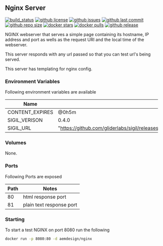 ## Nginx Server

[![build_status](https://travis-ci.org/aem-design/docker-nginx.svg?branch=master)](https://travis-ci.org/aem-design/docker-nginx)
[![github license](https://img.shields.io/github/license/aem-design/docker-nginx)](https://github.com/aem-design/docker-nginx) 
[![github issues](https://img.shields.io/github/issues/aem-design/docker-nginx)](https://github.com/aem-design/docker-nginx) 
[![github last commit](https://img.shields.io/github/last-commit/aem-design/docker-nginx)](https://github.com/aem-design/docker-nginx) 
[![github repo size](https://img.shields.io/github/repo-size/aem-design/docker-nginx)](https://github.com/aem-design/docker-nginx) 
[![docker stars](https://img.shields.io/docker/stars/aemdesign/nginx)](https://hub.docker.com/r/aemdesign/nginx) 
[![docker pulls](https://img.shields.io/docker/pulls/aemdesign/nginx)](https://hub.docker.com/r/aemdesign/nginx) 
[![github release](https://img.shields.io/github/release/aem-design/docker-nginx)](https://github.com/aem-design/docker-nginx)

NGINX webserver that serves a simple page containing its hostname, IP address and port as wells as the request URI and the local time of the webserver.

This server responds with any url passed so that you can test url's being served.

This server has templating for nginx config.

### Environment Variables

Following environment variables are available

| Name              | Default Value                 | Notes |
| ---               | ---                           | ---   |
| CONTENT_EXPIRES   | @0h5m   |  |
| SIGIL_VERISON     | 0.4.0   |  |
| SIGIL_URL    | "https://github.com/gliderlabs/sigil/releases/download/v${SIGIL_VERISON}/sigil_${SIGIL_VERISON}_Linux_x86_64.tgz" |  |

### Volumes

None.

### Ports

Following Ports are exposed

| Path | Notes  |
| ---  | ---    |
| 80 | html response port |
| 81 | plain text response port |

### Starting

To start a test NGINX on port 8080 run the following

```bash
docker run -p 8080:80 -d aemdesign/nginx
```